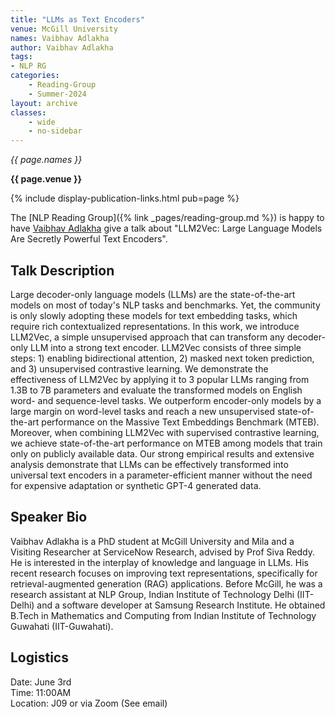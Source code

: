 ```yaml
---
title: "LLMs as Text Encoders"
venue: McGill University
names: Vaibhav Adlakha
author: Vaibhav Adlakha
tags:
- NLP RG
categories:
    - Reading-Group
    - Summer-2024
layout: archive
classes:
    - wide
    - no-sidebar
---
```


*{{ page.names }}*

**{{ page.venue }}**

{% include display-publication-links.html pub=page %}

The [NLP Reading Group]({% link _pages/reading-group.md %}) is happy to have [Vaibhav Adlakha]([https://tianbaoxie.com/](https://vaibhavad.github.io/)) give a talk about "LLM2Vec: Large Language Models Are Secretly Powerful Text Encoders".

## Talk Description

Large decoder-only language models (LLMs) are the state-of-the-art models on most of today's NLP tasks and benchmarks. Yet, the community is only slowly adopting these models for text embedding tasks, which require rich contextualized representations. In this work, we introduce LLM2Vec, a simple unsupervised approach that can transform any decoder-only LLM into a strong text encoder. LLM2Vec consists of three simple steps: 1) enabling bidirectional attention, 2) masked next token prediction, and 3) unsupervised contrastive learning. We demonstrate the effectiveness of LLM2Vec by applying it to 3 popular LLMs ranging from 1.3B to 7B parameters and evaluate the transformed models on English word- and sequence-level tasks. We outperform encoder-only models by a large margin on word-level tasks and reach a new unsupervised state-of-the-art performance on the Massive Text Embeddings Benchmark (MTEB). Moreover, when combining LLM2Vec with supervised contrastive learning, we achieve state-of-the-art performance on MTEB among models that train only on publicly available data. Our strong empirical results and extensive analysis demonstrate that LLMs can be effectively transformed into universal text encoders in a parameter-efficient manner without the need for expensive adaptation or synthetic GPT-4 generated data.

## Speaker Bio

Vaibhav Adlakha is a PhD student at McGill University and Mila and a Visiting Researcher at ServiceNow Research, advised by Prof Siva Reddy. He is interested in the interplay of knowledge and language in LLMs. His recent research focuses on improving text representations, specifically for retrieval-augmented generation (RAG) applications. Before McGill, he was a research assistant at NLP Group, Indian Institute of Technology Delhi (IIT-Delhi) and a software developer at Samsung Research Institute. He obtained B.Tech in Mathematics and Computing from Indian Institute of Technology Guwahati (IIT-Guwahati).

## Logistics

Date: June 3rd <br>
Time: 11:00AM <br>
Location: J09 or via Zoom (See email)
